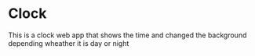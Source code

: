 # Clock
This is a clock web app that shows the time and changed the background depending wheather it is day or night
